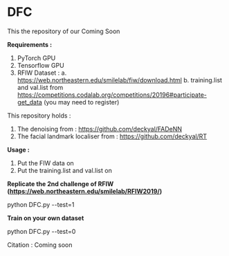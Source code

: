 # DFC
This the repository of our Coming Soon

<b>Requirements : </b>
1. PyTorch GPU 
2. Tensorflow GPU
3. RFIW Dataset :
  a. https://web.northeastern.edu/smilelab/fiw/download.html 
  b. training.list and val.list from https://competitions.codalab.org/competitions/20196#participate-get_data (you may need to register)
  
This repository holds : 
1. The denoising from : https://github.com/deckyal/FADeNN
2. The facial landmark localiser from : https://github.com/deckyal/RT

<b>Usage : </b>
1. Put the FIW data on 
2. Put the training.list and val.list on 

<b>Replicate the 2nd challenge of RFIW (https://web.northeastern.edu/smilelab/RFIW2019/) </b>
  
python DFC.py --test=1
  
<b> Train on your own dataset </b>

python DFC.py --test=0

Citation : 
Coming soon
